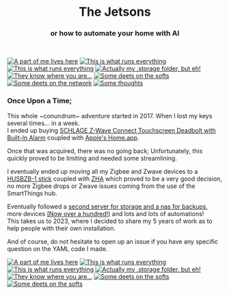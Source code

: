 <p><h1 align="center">The Jetsons</h1>
<h3 align="center">or how to automate your home with AI</h3>
</p>
<br>


<p align="center">

<a href="/documentation/automations_list_v2.md"><img src="https://img.shields.io/badge/Automations%20List-purple" alt="A part of me lives here"></a>
<a href="documentation/hardware.md"><img src="https://img.shields.io/badge/Hardware%20Specifications-purple" alt="This is what runs everything"></a> 
<a href="documentation/zigbee.md"><img src="https://img.shields.io/badge/Zigbee%20Devices-green" alt="This is what runs everything"></a> <a href=".storage/"><img src="https://img.shields.io/badge/Lovelace%20Interfaces-orange" alt="Actually my .storage folder, but eh!"></a>
<a href="/documentation/indoor_localization.md"><img src="https://img.shields.io/badge/Indoor%20Localization-blue" alt="They know where you are..."></a> 
<a href="/documentation/software.md"><img src="https://img.shields.io/badge/Software%20Usage-cyan" alt="Some deets on the softs"></a> <a href="/documentation/wifi.md"><img src="https://img.shields.io/badge/Networking-violet" alt="Some deets on the network"></a> <a href="/documentation/general_thoughts.md"><img src="https://img.shields.io/badge/My Thoughts-red" alt="Some thoughts"></a> <br></p></p>



### Once Upon a Time;
This whole ~conundrum~ adventure started in 2017. When I lost my keys several times... in a week.  
I ended up buying [SCHLAGE Z-Wave Connect Touchscreen Deadbolt with Built-In Alarm](https://www.amazon.com/gp/product/B00AGK9KOG) coupled with [Apple's Home.app](https://www.apple.com/home-app/).  
  
Once that was acquired, there was no going back; Unfortunately, this quickly proved to be limiting and needed some streamlining.  
  
I eventually ended up moving all my Zigbee and Zwave devices to a [HUSBZB-1 stick](https://amazon.ca/-/fr/QuickStick-Combo-HUSBZB-1-Nortek-Cert/dp/B0157GOEA8/?__mk_fr_CA=%C3%85M%C3%85%C5%BD%C3%95%C3%91&crid=2JP8XY8SQ0LKQ&sprefix=nortek,tools,79) coupled with [ZHA](https://www.home-assistant.io/integrations/zha/) which proved to be a very good decision, no more Zigbee drops or Zwave issues coming from the use of the SmartThings hub.

Eventually followed a [second server for storage and a nas for backups](documentation/hardware.md), more devices [(Now over a hundred!)](documentation/zigbee.md) and lots and lots of automations!  
This takes us to 2023, where I decided to share my 5 years of work as to help people with their own installation.

And of course, do not hesitate to open up an issue if you have any specific question on the YAML code I made.

<p align="center">

<a href="/documentation/automations_list_v2.md"><img src="https://img.shields.io/badge/Automations%20List-purple" alt="A part of me lives here"></a>
<a href="documentation/hardware.md"><img src="https://img.shields.io/badge/Hardware%20Specifications-purple" alt="This is what runs everything"></a> 
<a href="documentation/zigbee.md"><img src="https://img.shields.io/badge/Zigbee%20Devices-green" alt="This is what runs everything"></a> <a href=".storage/"><img src="https://img.shields.io/badge/Lovelace%20Interfaces-orange" alt="Actually my .storage folder, but eh!"></a>
<a href="/documentation/indoor_localization.md"><img src="https://img.shields.io/badge/Indoor%20Localization-blue" alt="They know where you are..."></a> 
<a href="/documentation/software.md"><img src="https://img.shields.io/badge/Software%20Usage-cyan" alt="Some deets on the softs"></a> <a href="/documentation/wifi.md"><img src="https://img.shields.io/badge/Networking-violet" alt="Some deets on the softs"></a> <br></p></p>

